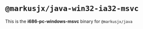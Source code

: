 # `@markusjx/java-win32-ia32-msvc`

This is the **i686-pc-windows-msvc** binary for `@markusjx/java`

